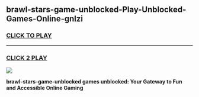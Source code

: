 
## brawl-stars-game-unblocked-Play-Unblocked-Games-Online-gnlzi
<h3>
<a href="https://premium76.site?title=brawl-stars-game-unblocked&ref=24A">CLICK TO PLAY</a></h3>
<hr>

<h3>
<a href="https://premium76.site?title=brawl-stars-game-unblocked&ref=24A">CLICK 2 PLAY</a>
  
</h3>

<a href="https://premium76.site?title=brawl-stars-game-unblocked&ref=24A"><img src="https://clearcache.store/games.png"></a>


**brawl-stars-game-unblocked games unblocked: Your Gateway to Fun and Accessible Online Gaming**
